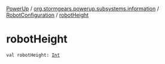 [PowerUp](../../index.md) / [org.stormgears.powerup.subsystems.information](../index.md) / [RobotConfiguration](index.md) / [robotHeight](./robot-height.md)

# robotHeight

`val robotHeight: `[`Int`](https://kotlinlang.org/api/latest/jvm/stdlib/kotlin/-int/index.html)